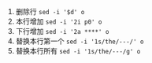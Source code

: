 1. 删除行 `sed -i '$d' o`
2. 本行增加 `sed -i '2i p0' o`
3. 下行增加 `sed -i '2a ****' o`
4. 替换本行第一个 `sed -i '1s/the/---/' o`
5. 替换本行所有 `sed -i '1s/the/---/g' o`